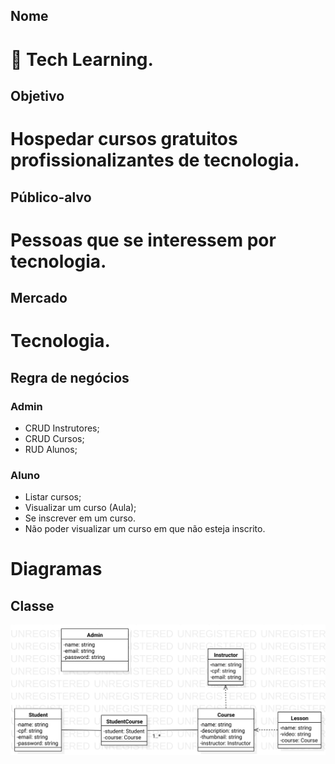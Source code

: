 ## Nome

# 👧 Tech Learning.

## Objetivo

# Hospedar cursos gratuitos profissionalizantes de tecnologia.

## Público-alvo

# Pessoas que se interessem por tecnologia.

## Mercado

# Tecnologia.

## Regra de negócios

### Admin

- CRUD Instrutores;
- CRUD Cursos;
- RUD Alunos;

### Aluno

- Listar cursos;
- Visualizar um curso (Aula);
- Se inscrever em um curso.
- Não poder visualizar um curso em que não esteja inscrito.

# Diagramas

## Classe

![alt](./docs/assets/main-class.svg)
